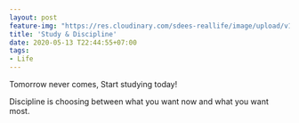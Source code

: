 ```yaml
---
layout: post
feature-img: "https://res.cloudinary.com/sdees-reallife/image/upload/v1555658919/sample_feature_img.png"
title: 'Study & Discipline'
date: 2020-05-13 T22:44:55+07:00
tags:
- Life
---
```

Tomorrow never comes, Start studying today!

<i class="fa fa-child" style="color:plum"></i>

Discipline is choosing between what you want now and what you want most.
